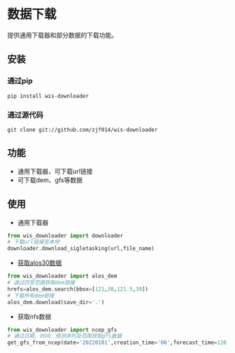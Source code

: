 # 数据下载

提供通用下载器和部分数据的下载功能。

## 安装

### 通过pip

```shell
pip install wis-downloader
```

### 通过源代码

```shell
git clone git://github.com/zjf014/wis-downloader
```

## 功能

- 通用下载器，可下载url链接
- 可下载dem、gfs等数据


## 使用

- 通用下载器
```python
from wis_downloader import downloader
# 下载url链接至本地
downloader.download_sigletasking(url,file_name)
```

- [获取alos30数据](./examples/alos_dem.ipynb)

```python
from wis_downloader import alos_dem
# 通过四至范围获取dem链接
hrefs=alos_dem.search(bbox=[121,38,121.5,39])
# 下载所有dem链接
alos_dem.download(save_dir='.')
```

- 获取nfs数据

```python
from wis_downloader import ncep_gfs
# 通过日期、时间、预测序列及范围获取gfs数据
get_gfs_from_ncep(date='20220101',creation_time='06',forecast_time=120,bbox=[115,38,136,54])
```